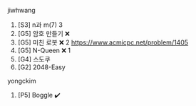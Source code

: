 jiwhwang
1. [S3] n과 m(7) 3
2. [G5] 암호 만들기 ❌ 
3. [G5] 미친 로봇 ❌ 2 https://www.acmicpc.net/problem/1405
4. [G5] N-Queen ❌ 1
5. [G4] 스도쿠 
6. [G2] 2048-Easy 

yongckim
1. [P5] Boggle ✔️

